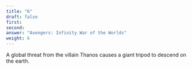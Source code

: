 ```yaml
---
title: "6"
draft: false
first: 
second:
answer: "Avengers: Infinity War of the Worlds"
weight: 6
---
```

A global threat from the villain Thanos causes a giant tripod to descend on the earth.



